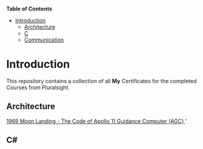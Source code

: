 <!-- START doctoc generated TOC please keep comment here to allow auto update -->
<!-- DON'T EDIT THIS SECTION, INSTEAD RE-RUN doctoc TO UPDATE -->
**Table of Contents**

- [Introduction](#introduction)
  - [Architecture](#architecture)
  - [C](#c)
  - [Communication](#communication)

<!-- END doctoc generated TOC please keep comment here to allow auto update -->

# Introduction
This repository contains a collection of all **My** Certificates for the completed Courses from Pluralsight.

## Architecture

[ 1969 Moon Landing - The Code of Apollo 11 Guidance Computer (AGC) ](Architecture/1969%20Moon%20Landing%20-%20The%20Code%20of%20Apollo%2011%20Guidance%20Computer%20(AGC).pdf)'

## C#



